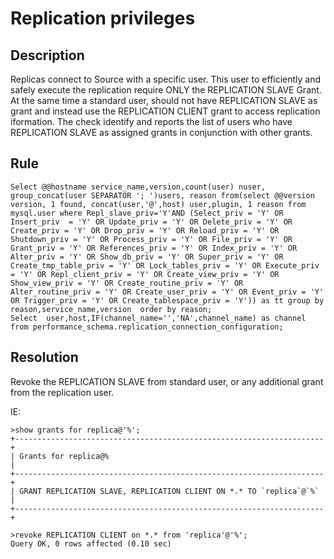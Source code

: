 # Replication privileges

## Description
Replicas connect to Source with a specific user. This user to efficiently and safely execute the replication require ONLY the REPLICATION SLAVE Grant. 
At the same time a standard user, should not have REPLICATION SLAVE as grant and instead use the REPLICATION CLIENT grant to access replication iformation.
The check identify and reports the list of users who have REPLICATION SLAVE as assigned grants in conjunction with other grants. 

## Rule
```
Select @@hostname service_name,version,count(user) nuser, group_concat(user SEPARATOR '; ')users, reason from(select @@version version, 1 found, concat(user,'@',host) user,plugin, 1 reason from mysql.user where Repl_slave_priv='Y'AND (Select_priv = 'Y' OR Insert_priv  = 'Y' OR Update_priv = 'Y' OR Delete_priv = 'Y' OR Create_priv = 'Y' OR Drop_priv = 'Y' OR Reload_priv = 'Y' OR Shutdown_priv = 'Y' OR Process_priv = 'Y' OR File_priv = 'Y' OR Grant_priv = 'Y' OR References_priv = 'Y' OR Index_priv = 'Y' OR Alter_priv = 'Y' OR Show_db_priv = 'Y' OR Super_priv = 'Y' OR Create_tmp_table_priv = 'Y' OR Lock_tables_priv = 'Y' OR Execute_priv = 'Y' OR Repl_client_priv = 'Y' OR Create_view_priv = 'Y' OR Show_view_priv = 'Y' OR Create_routine_priv = 'Y' OR Alter_routine_priv = 'Y' OR Create_user_priv = 'Y' OR Event_priv = 'Y' OR Trigger_priv = 'Y' OR Create_tablespace_priv = 'Y')) as tt group by reason,service_name,version  order by reason;    
Select  user,host,IF(channel_name='','NA',channel_name) as channel from performance_schema.replication_connection_configuration;
```

## Resolution
Revoke the REPLICATION SLAVE from standard user, or any additional grant from the replication user.

IE:
```
>show grants for replica@'%';
+---------------------------------------------------------------------+
| Grants for replica@%                                                |
+---------------------------------------------------------------------+
| GRANT REPLICATION SLAVE, REPLICATION CLIENT ON *.* TO `replica`@`%` |
+---------------------------------------------------------------------+

>revoke REPLICATION CLIENT on *.* from 'replica'@'%';
Query OK, 0 rows affected (0.10 sec)
```